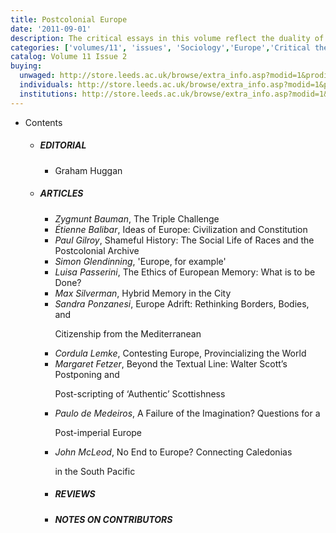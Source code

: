 ```yaml
---
title: Postcolonial Europe
date: '2011-09-01'
description: The critical essays in this volume reflect the duality of postcolonial Europe as, on the one hand, a site of rising xenophobia and exclusion, and of convivial inclusiveness and transcultural aperture on the other.
categories: ['volumes/11', 'issues', 'Sociology','Europe','Critical theory','Law','Social sciences','Humanities','Asia']
catalog: Volume 11 Issue 2
buying:
  unwaged: http://store.leeds.ac.uk/browse/extra_info.asp?modid=1&prodid=2643&deptid=26&compid=1&prodvarid=0&searchresults=1
  individuals: http://store.leeds.ac.uk/browse/extra_info.asp?modid=1&prodid=2644&deptid=26&compid=1&prodvarid=0&searchresults=1
  institutions: http://store.leeds.ac.uk/browse/extra_info.asp?modid=1&prodid=2645&deptid=26&compid=1&prodvarid=0&searchresults=1
---
```


<ul id="issue_contents">
<li>Contents
<ul>
<li>
<h5>EDITORIAL</h5>
<ul>
<li>Graham Huggan</li>
</ul>
</li>
<li>
<h5>ARTICLES</h5>
<ul>
<li><em>Zygmunt Bauman</em>, The Triple Challenge</li>
                    <li><em>Étienne Balibar</em>, Ideas of Europe: Civilization and Constitution</li>
                    <li><em>Paul Gilroy</em>, Shameful History: The Social Life of Races and the Postcolonial Archive</li>
                    <li><em>Simon Glendinning</em>, 'Europe, for example'</li>
                    <li><em>Luisa Passerini</em>, The Ethics of European Memory: What is to be Done?</li>
                    <li><em>Max Silverman</em>, Hybrid Memory in the City</li>
                    <li><em>Sandra Ponzanesi</em>, Europe Adrift: Rethinking Borders, Bodies, and
                        <p>Citizenship from the Mediterranean</p></li>
                    <li><em>Cordula Lemke</em>, Contesting Europe, Provincializing the World</li>
                    <li><em>Margaret Fetzer</em>, Beyond the Textual Line: Walter Scott’s Postponing and
                        <p>Post-scripting of ‘Authentic’ Scottishness</p></li>
                    <li><em>Paulo de Medeiros</em>, A Failure of the Imagination? Questions for a
                        <p>Post-imperial Europe</p></li>
                    <li><em>John McLeod</em>, No End to Europe? Connecting Caledonias
                        <p>in the South Pacific</p></li>
                    <li><h5>REVIEWS</h5>
                        <ul></ul>
                    </li>
                    <li><h5>NOTES ON CONTRIBUTORS</h5>
                        <ul></ul>
                    </li>
                </ul>
            </li>
        </ul>